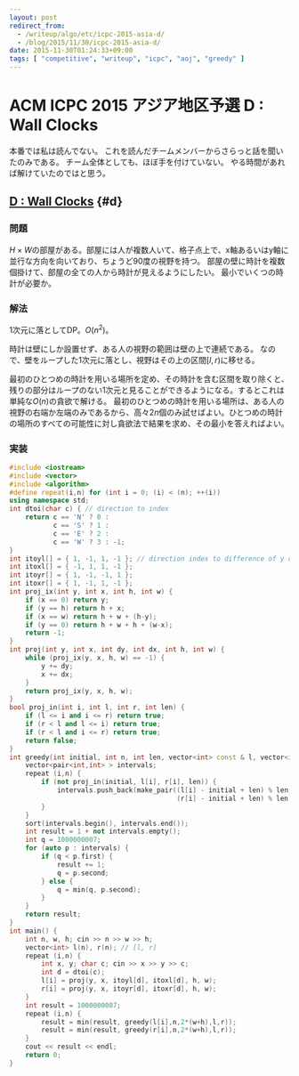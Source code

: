 ```yaml
---
layout: post
redirect_from:
  - /writeup/algo/etc/icpc-2015-asia-d/
  - /blog/2015/11/30/icpc-2015-asia-d/
date: 2015-11-30T01:24:33+09:00
tags: [ "competitive", "writeup", "icpc", "aoj", "greedy" ]
---
```


# ACM ICPC 2015 アジア地区予選 D : Wall Clocks

本番では私は読んでない。
これを読んだチームメンバーからさらっと話を聞いたのみである。
チーム全体としても、ほぼ手を付けていない。
やる時間があれば解けていたのではと思う。

<!-- more -->

## [D : Wall Clocks](http://judge.u-aizu.ac.jp/onlinejudge/cdescription.jsp?cid=ICPCOOC2015&pid=D) {#d}

### 問題

$H\times W$の部屋がある。部屋には人が複数人いて、格子点上で、x軸あるいはy軸に並行な方向を向いており、ちょうど90度の視野を持つ。
部屋の壁に時計を複数個掛けて、部屋の全ての人から時計が見えるようにしたい。
最小でいくつの時計が必要か。

### 解法

1次元に落としてDP。$O(n^2)$。

時計は壁にしか設置せず、ある人の視野の範囲は壁の上で連続である。
なので、壁をループした1次元に落とし、視野はその上の区間$[l,r)$に移せる。

最初のひとつめの時計を用いる場所を定め、その時計を含む区間を取り除くと、残りの部分はループのない1次元と見ることができるようになる。するとこれは単純な$O(n)$の貪欲で解ける。
最初のひとつめの時計を用いる場所は、ある人の視野の右端か左端のみであるから、高々$2n$個のみ試せばよい。ひとつめの時計の場所のすべての可能性に対し貪欲法で結果を求め、その最小を答えればよい。

### 実装

``` c++
#include <iostream>
#include <vector>
#include <algorithm>
#define repeat(i,n) for (int i = 0; (i) < (n); ++(i))
using namespace std;
int dtoi(char c) { // direction to index
    return c == 'N' ? 0 :
           c == 'S' ? 1 :
           c == 'E' ? 2 :
           c == 'W' ? 3 : -1;
}
int itoyl[] = { 1, -1, 1, -1 }; // direction index to difference of y of left edge
int itoxl[] = { -1, 1, 1, -1 };
int itoyr[] = { 1, -1, -1, 1 };
int itoxr[] = { 1, -1, 1, -1 };
int proj_ix(int y, int x, int h, int w) {
    if (x == 0) return y;
    if (y == h) return h + x;
    if (x == w) return h + w + (h-y);
    if (y == 0) return h + w + h + (w-x);
    return -1;
}
int proj(int y, int x, int dy, int dx, int h, int w) {
    while (proj_ix(y, x, h, w) == -1) {
        y += dy;
        x += dx;
    }
    return proj_ix(y, x, h, w);
}
bool proj_in(int i, int l, int r, int len) {
    if (l <= i and i <= r) return true;
    if (r < l and l <= i) return true;
    if (r < l and i <= r) return true;
    return false;
}
int greedy(int initial, int n, int len, vector<int> const & l, vector<int> const & r) {
    vector<pair<int,int> > intervals;
    repeat (i,n) {
        if (not proj_in(initial, l[i], r[i], len)) {
            intervals.push_back(make_pair((l[i] - initial + len) % len,
                                          (r[i] - initial + len) % len));
        }
    }
    sort(intervals.begin(), intervals.end());
    int result = 1 + not intervals.empty();
    int q = 1000000007;
    for (auto p : intervals) {
        if (q < p.first) {
            result += 1;
            q = p.second;
        } else {
            q = min(q, p.second);
        }
    }
    return result;
}
int main() {
    int n, w, h; cin >> n >> w >> h;
    vector<int> l(n), r(n); // [l, r]
    repeat (i,n) {
        int x, y; char c; cin >> x >> y >> c;
        int d = dtoi(c);
        l[i] = proj(y, x, itoyl[d], itoxl[d], h, w);
        r[i] = proj(y, x, itoyr[d], itoxr[d], h, w);
    }
    int result = 1000000007;
    repeat (i,n) {
        result = min(result, greedy(l[i],n,2*(w+h),l,r));
        result = min(result, greedy(r[i],n,2*(w+h),l,r));
    }
    cout << result << endl;
    return 0;
}
```

